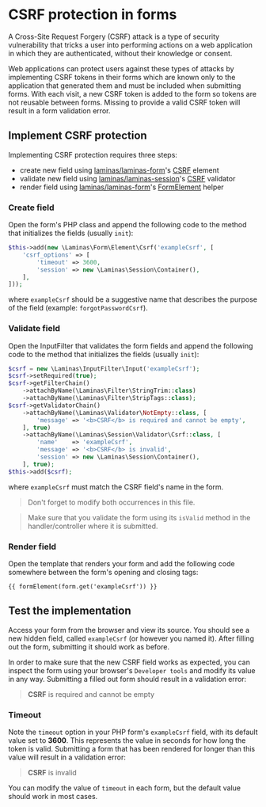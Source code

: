 # CSRF protection in forms

A Cross-Site Request Forgery (CSRF) attack is a type of security vulnerability that tricks a user into performing
actions on a web application in which they are authenticated, without their knowledge or consent.

Web applications can protect users against these types of attacks by implementing CSRF tokens in their forms which are
known only to the application that generated them and must be included when submitting forms. With each visit, a new
CSRF token is added to the form so tokens are not reusable between forms. Missing to provide a valid CSRF token will
result in a form validation error.

## Implement CSRF protection

Implementing CSRF protection requires three steps:

- create new field using [laminas/laminas-form](https://github.com/laminas/laminas-form)'s [CSRF](https://github.com/laminas/laminas-form/blob/3.21.x/src/Element/Csrf.php) element
- validate new field using [laminas/laminas-session](https://github.com/laminas/laminas-session)'s
[CSRF](https://github.com/laminas/laminas-session/blob/2.22.x/src/Validator/Csrf.php) validator
- render field using [laminas/laminas-form](https://github.com/laminas/laminas-form)'s [FormElement](https://github.com/laminas/laminas-form/blob/3.21.x/src/View/Helper/FormElement.php) helper

### Create field

Open the form's PHP class and append the following code to the method that initializes the fields (usually `init`):

```php
$this->add(new \Laminas\Form\Element\Csrf('exampleCsrf', [
    'csrf_options' => [
        'timeout' => 3600,
        'session' => new \Laminas\Session\Container(),
    ],
]));
```

where `exampleCsrf` should be a suggestive name that describes the purpose of the field (example: `forgotPasswordCsrf`).

### Validate field

Open the InputFilter that validates the form fields and append the following code to the method that initializes the
fields (usually `init`):

```php
$csrf = new \Laminas\InputFilter\Input('exampleCsrf');
$csrf->setRequired(true);
$csrf->getFilterChain()
    ->attachByName(\Laminas\Filter\StringTrim::class)
    ->attachByName(\Laminas\Filter\StripTags::class);
$csrf->getValidatorChain()
    ->attachByName(\Laminas\Validator\NotEmpty::class, [
        'message' => '<b>CSRF</b> is required and cannot be empty',
    ], true)
    ->attachByName(\Laminas\Session\Validator\Csrf::class, [
        'name'    => 'exampleCsrf',
        'message' => '<b>CSRF</b> is invalid',
        'session' => new \Laminas\Session\Container(),
    ], true);
$this->add($csrf);
```

where `exampleCsrf` must match the CSRF field's name in the form.

> Don't forget to modify both occurrences in this file.

> Make sure that you validate the form using its `isValid` method in the handler/controller where it is submitted.

### Render field

Open the template that renders your form and add the following code somewhere between the form's opening and closing
tags:

```text
{{ formElement(form.get('exampleCsrf')) }}
```

## Test the implementation

Access your form from the browser and view its source. You should see a new hidden field, called `exampleCsrf` (or
however you named it). After filling out the form, submitting it should work as before.

In order to make sure that the new CSRF field works as expected, you can inspect the form using your browser's
`Developer tools` and modify its value in any way. Submitting a filled out form should result in a validation error:

> **CSRF** is required and cannot be empty

### Timeout

Note the `timeout` option in your PHP form's `exampleCsrf` field, with its default value set to **3600**. This
represents the value in seconds for how long the token is valid. Submitting a form that has been rendered for longer
than this value will result in a validation error:

> **CSRF** is invalid

You can modify the value of `timeout` in each form, but the default value should work in most cases.
